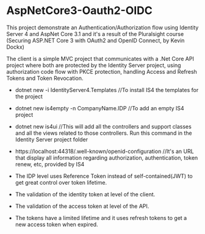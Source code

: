 # AspNetCore3-Oauth2-OIDC
This project demonstrate an Authentication/Authorization flow using Identity Server 4 and AspNet Core 3.1 and it's a result of the Pluralsight course (Securing ASP.NET Core 3 with OAuth2 and OpenID Connect, by Kevin Dockx)

The client is a simple MVC project that communicates with a .Net Core API project where both are protected by the Identity Server project, using authorization code flow with PKCE protection, handling Access and Refresh Tokens and Token Revocation.

* dotnet new -i IdentityServer4.Templates  //To install IS4 the templates for the project
* dotnet new is4empty -n CompanyName.IDP   //To add an empty IS4 project
* dotnet new is4ui //This will add all the controllers and support classes and all the views related to those controllers. Run this command in the Identity Server project folder

* https://localhost:44318/.well-known/openid-configuration //It's an URL that display all information regarding authorization, authentication, token renew, etc, provided by IS4

* The IDP level uses Reference Token instead of self-contained(JWT) to get great control over token lifetime.
* The validation of the identity token at level of the client.
* The validation of the access token at level of the API.
* The tokens have a limited lifetime and it uses refresh tokens to get a new access token when expired.
